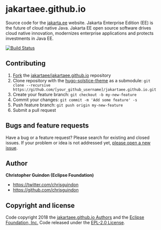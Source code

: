 # jakartaee.github.io

Source code for the [jakarta.ee](https://jakarta.ee) website. Jakarta Enterprise Edition (EE) is the future of cloud native Java. Jakarta EE open source software drives cloud native innovation, modernizes enterprise applications and protects investments in Java EE.

[![Build Status](https://travis-ci.org/jakartaee/jakartaee.github.io.svg?branch=src)](https://travis-ci.org/jakartaee/jakartaee.github.io)

## Contributing

1. [Fork](https://help.github.com/articles/fork-a-repo/) the [jakartaee/jakartaee.github.io](https://github.com/jakartaee/jakartaee.github.io) repository
2. Clone repository with the [hugo-solstice-theme](https://github.com/EclipseFdn/hugo-solstice-theme) as a submodule: `git clone --recursive https://github.com/[your_github_username]/jakartaee.github.io.git`
3. Create your feature branch: `git checkout -b my-new-feature`
4. Commit your changes: `git commit -m 'Add some feature' -s`
5. Push feature branch: `git push origin my-new-feature`
6. Submit a pull request

## Bugs and feature requests

Have a bug or a feature request? Please search for existing and closed issues. If your problem or idea is not addressed yet, [please open a new issue](https://github.com/jakartaee/jakartaee.github.io/issues/new).

## Author

**Christopher Guindon (Eclipse Foundation)**

- <https://twitter.com/chrisguindon>
- <https://github.com/chrisguindon>

## Copyright and license

Code copyright 2018 the [jakartaee.github.io Authors](https://github.com/jakartaee/jakartaee.github.io/graphs/contributors) and the [Eclipse Foundation, Inc.](https://www.eclipse.org) Code released under the [EPL-2.0 License](https://github.com/jakartaee/jakartaee.github.io/blob/src/LICENSE). 
